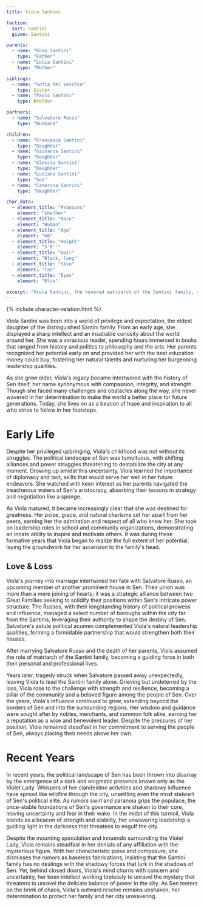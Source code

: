 ```yaml
---
title: Viola Santini

faction:
  sort: Santini
  given: Santini

parents:
  - name: "Enzo Santini"
    type: "Father"
  - name: "Lucia Santini"
    type: "Mother"

siblings:
  - name: "Sofia Del Vecchio"
    type: Sister
  - name: "Paolo Santini"
    type: Brother

partners: 
  - name: "Salvatore Russo"
    type: "Husband"

children:
  - name: "Francesca Santini"
    type: "Daughter"
  - name: "Giovanna Santini"
    type: "Daughter"
  - name: "Alessia Santini"
    type: "Daughter"
  - name: "Luciano Santini"
    type: "Son"
  - name: "Caterina Santini"
    type: "Daughter"

char_data:
  - element_title: "Pronouns"
    element: "she/her"
  - element_title: "Race"
    element: "Human"
  - element_title: "Age"
    element: "60"
  - element_title: "Height"
    element: "5'8''"
  - element_title: "Hair"
    element: "Black, long"
  - element_title: "Skin"
    element: "Tan"
  - element_title: "Eyes"
    element: "Blue"

excerpt: "Viola Santini, the revered matriarch of the Santini family, commands respect and adoration in equal measure. Known for her grace, wisdom, and unwavering devotion to her family, she is a formidable presence in city of Sen."
---
```


{% include character-relation.html %}

Viola Santini was born into a world of privilege and expectation, the eldest daughter of the distinguished Santini family. From an early age, she displayed a sharp intellect and an insatiable curiosity about the world around her. She was a voracious reader, spending hours immersed in books that ranged from history and politics to philosophy and the arts. Her parents recognized her potential early on and provided her with the best education money could buy, fostering her natural talents and nurturing her burgeoning leadership qualities.

As she grew older, Viola's legacy became intertwined with the history of Sen itself, her name synonymous with compassion, integrity, and strength. Though she faced many challenges and obstacles along the way, she never wavered in her determination to make the world a better place for future generations. Today, she lives on as a beacon of hope and inspiration to all who strive to follow in her footsteps.

# Early Life

Despite her privileged upbringing, Viola's childhood was not without its struggles. The political landscape of Sen was tumultuous, with shifting alliances and power struggles threatening to destabilize the city at any moment. Growing up amidst this uncertainty, Viola learned the importance of diplomacy and tact, skills that would serve her well in her future endeavors. She watched with keen interest as her parents navigated the treacherous waters of Sen's aristocracy, absorbing their lessons in strategy and negotiation like a sponge.

As Viola matured, it became increasingly clear that she was destined for greatness. Her poise, grace, and natural charisma set her apart from her peers, earning her the admiration and respect of all who knew her. She took on leadership roles in school and community organizations, demonstrating an innate ability to inspire and motivate others. It was during these formative years that Viola began to realize the full extent of her potential, laying the groundwork for her ascension to the family's head.

## Love & Loss

Viola's journey into marriage intertwined her fate with Salvatore Russo, an upcoming member of another prominent house in Sen. Their union was more than a mere joining of hearts; it was a strategic alliance between two Great Families seeking to solidify their positions within Sen's intricate power structure. The Russos, with their longstanding history of political prowess and influence, managed a select number of boroughs within the city far from the Santinis, leveraging their authority to shape the destiny of Sen. Salvatore's astute political acumen complemented Viola's natural leadership qualities, forming a formidable partnership that would strengthen both their houses.

After marrying Salvatore Russo and the death of her parents, Viola assumed the role of matriarch of the Santini family, becoming a guiding force in both their personal and professional lives.

Years later, tragedy struck when Salvatore passed away unexpectedly, leaving Viola to lead the Santini family alone. Grieving but undeterred by the loss, Viola rose to the challenge with strength and resilience, becoming a pillar of the community and a beloved figure among the people of Sen. Over the years, Viola's influence continued to grow, extending beyond the borders of Sen and into the surrounding regions. Her wisdom and guidance were sought after by nobles, merchants, and common folk alike, earning her a reputation as a wise and benevolent leader. Despite the pressures of her position, Viola remained steadfast in her commitment to serving the people of Sen, always placing their needs above her own.

# Recent Years

In recent years, the political landscape of Sen has been thrown into disarray by the emergence of a dark and enigmatic presence known only as the Violet Lady. Whispers of her clandestine activities and shadowy influence have spread like wildfire through the city, unsettling even the most stalwart of Sen's political elite. As rumors swirl and paranoia grips the populace, the once-stable foundations of Sen's governance are shaken to their core, leaving uncertainty and fear in their wake. In the midst of this turmoil, Viola stands as a beacon of strength and stability, her unwavering leadership a guiding light in the darkness that threatens to engulf the city.

Despite the mounting speculation and innuendo surrounding the Violet Lady, Viola remains steadfast in her denials of any affiliation with the mysterious figure. With her characteristic poise and composure, she dismisses the rumors as baseless fabrications, insisting that the Santini family has no dealings with the shadowy forces that lurk in the shadows of Sen. Yet, behind closed doors, Viola's mind churns with concern and uncertainty, her keen intellect working tirelessly to unravel the mystery that threatens to unravel the delicate balance of power in the city. As Sen teeters on the brink of chaos, Viola's outward resolve remains unshaken, her determination to protect her family and her city unwavering.